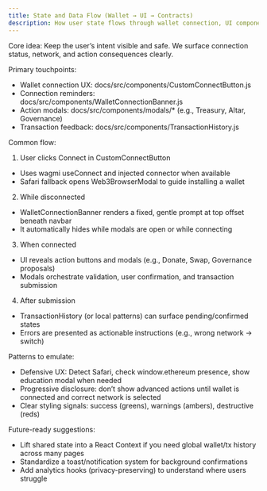 ```yaml
---
title: State and Data Flow (Wallet → UI → Contracts)
description: How user state flows through wallet connection, UI components, and contract interactions.
---
```


Core idea: Keep the user’s intent visible and safe. We surface connection status, network, and action consequences clearly.

Primary touchpoints:

- Wallet connection UX: docs/src/components/CustomConnectButton.js
- Connection reminders: docs/src/components/WalletConnectionBanner.js
- Action modals: docs/src/components/modals/* (e.g., Treasury, Altar, Governance)
- Transaction feedback: docs/src/components/TransactionHistory.js

Common flow:

1) User clicks Connect in CustomConnectButton
- Uses wagmi useConnect and injected connector when available
- Safari fallback opens Web3BrowserModal to guide installing a wallet

2) While disconnected
- WalletConnectionBanner renders a fixed, gentle prompt at top offset beneath navbar
- It automatically hides while modals are open or while connecting

3) When connected
- UI reveals action buttons and modals (e.g., Donate, Swap, Governance proposals)
- Modals orchestrate validation, user confirmation, and transaction submission

4) After submission
- TransactionHistory (or local patterns) can surface pending/confirmed states
- Errors are presented as actionable instructions (e.g., wrong network → switch)

Patterns to emulate:

- Defensive UX: Detect Safari, check window.ethereum presence, show education modal when needed
- Progressive disclosure: don’t show advanced actions until wallet is connected and correct network is selected
- Clear styling signals: success (greens), warnings (ambers), destructive (reds)

Future-ready suggestions:

- Lift shared state into a React Context if you need global wallet/tx history across many pages
- Standardize a toast/notification system for background confirmations
- Add analytics hooks (privacy-preserving) to understand where users struggle

